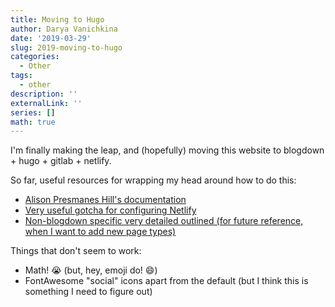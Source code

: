 ```yaml
---
title: Moving to Hugo
author: Darya Vanichkina
date: '2019-03-29'
slug: 2019-moving-to-hugo
categories:
  - Other
tags:
  - other
description: ''
externalLink: ''
series: []
math: true
---
```


I'm finally making the leap, and (hopefully) moving this website to blogdown + hugo + gitlab + netlify.

So far, useful resources for wrapping my head around how to do this:

- [Alison Presmanes Hill's documentation](https://alison.rbind.io/post/up-and-running-with-blogdown/)
- [Very useful gotcha for configuring Netlify](https://maraaverick.rbind.io/2017/10/updating-blogdown-hugo-version-netlify/)
- [Non-blogdown specific very detailed outlined (for future reference, when I want to add new page types)](https://www.sarasoueidan.com/blog/jekyll-ghpages-to-hugo-netlify/)

Things that don't seem to work:

- Math! :sob: (but, hey, emoji do! :smile:)
- FontAwesome "social" icons apart from the default (but I think this is something I need to figure out)

